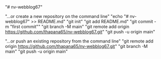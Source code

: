 "# nv-webblog67" 

"…or create a new repository on the command line"
"echo "# nv-webblog67" >> README.md"
"git init"
"git add README.md"
"git commit -m "first commit""
"git branch -M main"
"git remote add origin https://github.com/thapana65/nv-webblog67.git"
"git push -u origin main"

"…or push an existing repository from the command line"
"git remote add origin https://github.com/thapana65/nv-webblog67.git"
"git branch -M main"
"git push -u origin main"